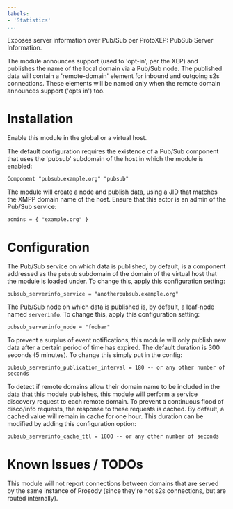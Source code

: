 ```yaml
---
labels:
- 'Statistics'
...
```


Exposes server information over Pub/Sub per ProtoXEP: PubSub Server Information.

The module announces support (used to 'opt-in', per the XEP) and publishes the name of the local domain via a Pub/Sub node. The published data
will contain a 'remote-domain' element for inbound and outgoing s2s connections. These elements will be named only when the remote domain announces
support ('opts in') too.

Installation
============

Enable this module in the global or a virtual host.

The default configuration requires the existence of a Pub/Sub component that uses the 'pubsub' subdomain of the host in which the module is enabled:

    Component "pubsub.example.org" "pubsub"

The module will create a node and publish data, using a JID that matches the XMPP domain name of the host. Ensure that this actor is an admin of the
Pub/Sub service:

    admins = { "example.org" }

Configuration
=============

The Pub/Sub service on which data is published, by default, is a component addressed as the `pubsub` subdomain of the domain of the virtual host that
the module is loaded under. To change this, apply this configuration setting:

    pubsub_serverinfo_service = "anotherpubsub.example.org"

The Pub/Sub node on which data is published is, by default, a leaf-node named `serverinfo`. To change this, apply this configuration setting:

    pubsub_serverinfo_node = "foobar"

To prevent a surplus of event notifications, this module will only publish new data after a certain period of time has expired. The default duration
is 300 seconds (5 minutes). To change this simply put in the config:

    pubsub_serverinfo_publication_interval = 180 -- or any other number of seconds

To detect if remote domains allow their domain name to be included in the data that this module publishes, this module will perform a service
discovery request to each remote domain. To prevent a continuous flood of disco/info requests, the response to these requests is cached. By default,
a cached value will remain in cache for one hour. This duration can be modified by adding this configuration option:

    pubsub_serverinfo_cache_ttl = 1800 -- or any other number of seconds

Known Issues / TODOs
====================

This module will not report connections between domains that are served by the same instance of Prosody (since they're not s2s connections, but are
routed internally).
